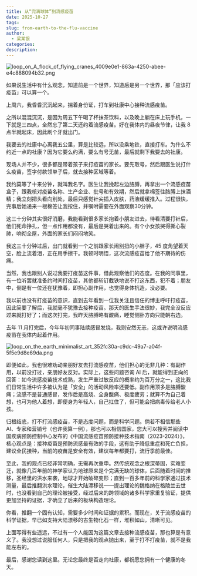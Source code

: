```yaml
---
title: 从“完满球体”到流感疫苗
date: 2025-10-27
tags:
slug: from-earth-to-the-flu-vaccine
author:
  - 梁某银
categories:
description:
---
```

![loop_on_A_flock_of_flying_cranes_4009e0e1-863a-4250-abee-e4c888094b32.png](https://img.liangmouyin.com/2025/10/4970414e847de26f86e734c8ad1a790a.png)

如果说生活中有什么观念，知道前是一个世界，知道后是另一个世界，那「应该打疫苗」可以算一个。

上周六，我昏昏沉沉起来，揣着身份证，打车到社康中心接种流感疫苗。

之所以混混沉沉，是因为周五下午喝了杯抹茶饮料，以及晚上躺在床上玩手机，一下就是三四点，全然忘了第二天还约着流感疫苗。好在我体内的昼夜节律，让我 8 点半就起床，因此刷个牙就出门。

我要去的社康中心离我五公里，算是比较远，所以没乘地铁，直接打车。为什么不约近一点的社康？因为它要么约满，要么有号无苗，最后就剩下我要去的社康。

现场人并不少，很多都是带着孩子来打疫苗的家长。要先取号，然后跟医生说打什么疫苗，签字付款领单子后，就去接种区域等着。

我约莫等了十来分钟，就叫我名字。医生让我挽起左边胳膊，再拿出一个流感疫苗盒子，跟我核对疫苗名称、生产企业、批号和有效期，然后就拿棉签往胳膊上抹酒精；我立刻把头看向别处，最后只感觉针尖插入皮肤，药液缓缓推入。过程很快，完事后她递来一根棉签让我按住，并嘱咐需要在外面观察30分钟。

这三十分钟其实很好消磨，我能看到很多家长抱着小朋友进去，待看清要打针后，他们死命挣扎，但一点作用都没有，最后是哭着出来的。有个小女孩哭得撕心裂肺，响彻全屋，外面的家长们闷闷地笑。

我这三十分钟过后，出门就看到一个之前跟家长闹别扭的小胖子，45 度角望着天空，脸上流着泪，正在用手擦干。我顿时明悟，这次流感疫苗给了他不期待的伤痛。

当然，我也跟别人说过我要打疫苗这件事，借此观察他们的态度。在我的同事里，有一位听罢就准备约时间打疫苗，其他都斩钉截铁地说不打这东西，犯不着；朋友中，倒是有一位还在犹豫着，即担心副作用，也觉得身体抗造，没必要。

我以前也没有打疫苗的意识，直到去年看到一位我关注且信任的博主呼吁打疫苗，因此简要了解后，我就毫不犹豫去接种疫苗。那天的医生手法很妙，我完全没反应过来就打好了；而这次打完，我昨天胳膊略有酸痛，睡觉侧卧方向只能朝右边。

去年 11 月打完后，今年年初同事陆续感冒发烧，我则安然无恙，这或许说明流感疫苗在我体内起着作用。

![loop_on_the_earth_minimalist_art_352fc30a-c9dc-49a7-a04f-5f5e9d8e69da.png](https://img.liangmouyin.com/2025/10/7382bf327bac2d67488bc426002c80b2.png)

即便如此，我也很难劝动亲朋好友去打流感疫苗，他们担心的无非几种：有副作用，以前没打过，亲朋好友反对。实际上，这些问题咨询 AI 后，就能得到正向的回答：如今流感疫苗技术成熟，发生严重过敏反应的概率约为百万分之一，这比我们日常生活中许多被认为是「安全」的活动风险率还要低。副作用顶多是胳膊酸痛；流感不是普通感冒，发作后是高烧、全身酸痛、极度疲劳；就算不为自己着想，也可为他人着想，即便身为年轻人，自己扛住了，但可能会把病毒传给老人小孩。

归根结底，打不打流感疫苗，不是态度问题，而是科学问题。倘若不相信那些 AI、专家和营销号（也许我算一例），那也可以相信国家，您大可以搜索并阅读中国疾病预防控制中心发布的《中国流感疫苗预防接种技术指南（2023-2024）》，核心观点是：接种疫苗是预防流感最有效的手段，这有助于降低重症和死亡负担，建议全民接种，当前的疫苗是安全有效，建议每年都要打，流行季前最佳。

至此，我的观点已经非常明确，无需再次重申。然传统观念之根深蒂固，实难变迁，就像几百年前的神学家认为地球原来是个完满无缺的球体，后面随着时间的推移，圣经里的洪水来袭，地球才开始破碎变形；直到一百多年前的科学家通过技术测量，最后推翻洪水理论，催生大陆漂移说——提出理论的魏格纳在格陵兰去世时，也没看到自己的理论被接受，经过后来的跨领域的诸多科学家重复验证，提供更加坚持的证据，才确立了后来的板块构造理论。

你看，推翻一个固有认知，需要多少时间和证据的累积。而现在，关于流感疫苗的科学证据，早已如支持大陆漂移的古生物化石一样，堆积如山，清晰可见。

上面写得有些遥远，不过有一个人能因为这篇文章去接种流感疫苗，那也算是有意义了。我没想过说服任何人，只是把我的观点抛出来，至于打不打疫苗，就不是我能左右的。

最后，感谢您读到这里。无论您最终是否走向社康，都祝愿您拥有一个健康的冬天。